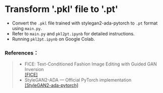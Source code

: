 # Transform '.pkl' file to '.pt'

* Convert the `.pkl` file trained with stylegan2-ada-pytorch to `.pt` format using `main.py`.  
* Refer to `main.py` and `pkl2pt.ipynb` for detailed instructions.
* Running `pkl2pt.ipynb` on Google Colab.

### References： 
> * FICE: Text-Conditioned Fashion Image Editing with Guided GAN Inversion  
>[[FICE]](https://github.com/MartinPernus/FICE)  
> * StyleGAN2-ADA — Official PyTorch implementation  
>[[StyleGAN2-ada-pytorch]](https://github.com/NVlabs/stylegan2-ada-pytorch)
